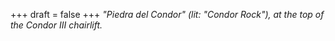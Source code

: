 
+++
draft = false
+++
_"Piedra del Condor" (lit: "Condor Rock"), at the top of the Condor III chairlift._
